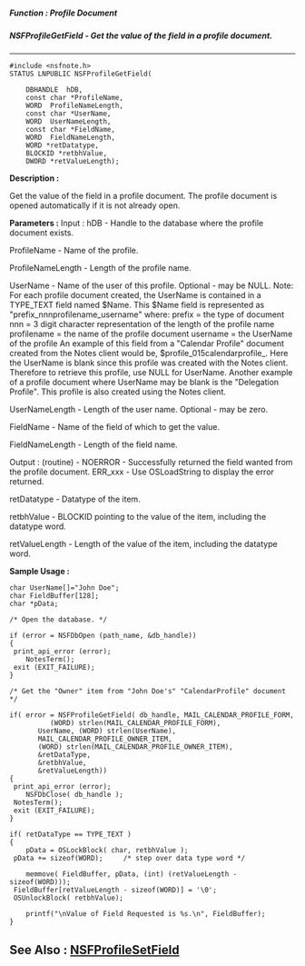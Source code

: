 ##### Function : Profile Document
##### NSFProfileGetField - Get the value of the field in a profile document.
---
```
#include <nsfnote.h>
STATUS LNPUBLIC NSFProfileGetField(

	DBHANDLE  hDB,
	const char *ProfileName,
	WORD  ProfileNameLength,
	const char *UserName,
	WORD  UserNameLength,
	const char *FieldName,
	WORD  FieldNameLength,
	WORD *retDatatype,
	BLOCKID *retbhValue,
	DWORD *retValueLength);
```
**Description :**

Get the value of the field in a profile document.  The profile document is 
opened automatically if it is not already open. 

**Parameters :**
Input :
hDB  -  Handle to the database where the profile document exists.

ProfileName  -  Name of the profile.

ProfileNameLength  -  Length of the profile name.

UserName  -  Name of the user of this profile.  Optional - may be NULL.
Note:  For each profile document created, the UserName is contained in a TYPE_TEXT field named $Name.  This $Name field is represented as "prefix_nnnprofilename_username" where:
     prefix = the type of document
     nnn = 3 digit character representation of the length of the profile name
     profilename = the name of the profile document
     username = the UserName of the profile
An example of this field from a "Calendar Profile" document created from the Notes client would be, $profile_015calendarprofile_.  Here the UserName is blank since this profile was created with the Notes client.  Therefore to retrieve this profile, use NULL for UserName.  Another example of a profile document where UserName may be blank is the "Delegation Profile".  This profile is also created using the Notes client.

UserNameLength  -  Length of the user name.  Optional - may be zero.

FieldName  -  Name of the field of which to get the value.

FieldNameLength  -  Length of the field name.

Output :
(routine)  -  NOERROR - Successfully returned the field wanted from the profile document.
ERR_xxx - Use OSLoadString to display the error returned.


retDatatype  -  Datatype of the item.

retbhValue  -  BLOCKID pointing to the value of the item, including the datatype word.

retValueLength  -  Length of the value of the item, including the datatype word.


**Sample Usage :**
```
char UserName[]="John Doe";
char FieldBuffer[128];
char *pData;
 
/* Open the database. */
    
if (error = NSFDbOpen (path_name, &db_handle))
{
 print_api_error (error);
	NotesTerm();
 exit (EXIT_FAILURE);
}

/* Get the "Owner" item from "John Doe's" "CalendarProfile" document */

if( error = NSFProfileGetField( db_handle, MAIL_CALENDAR_PROFILE_FORM,
	      (WORD) strlen(MAIL_CALENDAR_PROFILE_FORM),
       UserName, (WORD) strlen(UserName),
       MAIL_CALENDAR_PROFILE_OWNER_ITEM,
       (WORD) strlen(MAIL_CALENDAR_PROFILE_OWNER_ITEM),
       &retDataType,
       &retbhValue,
       &retValueLength))
{
 print_api_error (error);
	NSFDbClose( db_handle );
 NotesTerm();
 exit (EXIT_FAILURE);
}

if( retDataType == TYPE_TEXT )
{
	pData = OSLockBlock( char, retbhValue );
 pData += sizeof(WORD);     /* step over data type word */

	memmove( FieldBuffer, pData, (int) (retValueLength - sizeof(WORD)));
 FieldBuffer[retValueLength - sizeof(WORD)] = '\0';
 OSUnlockBlock( retbhValue);

	printf("\nValue of Field Requested is %s.\n", FieldBuffer);
}

```
**See Also :**
[NSFProfileSetField](/domino-c-api-docs/reference/Func/NSFProfileSetField)
---
